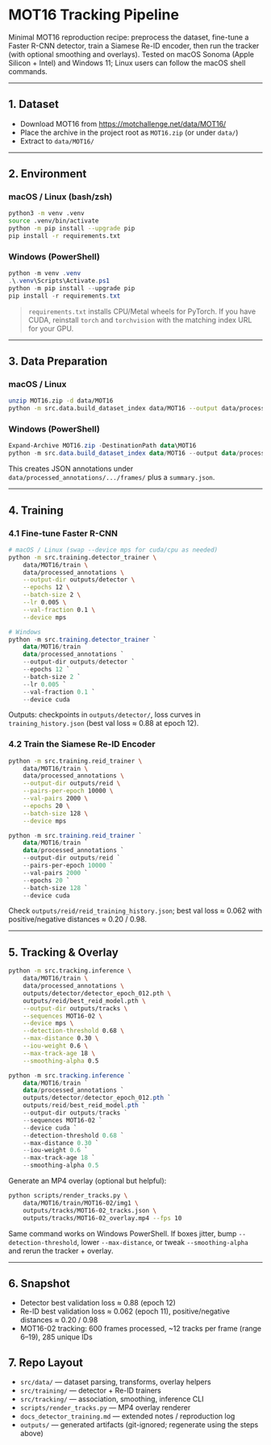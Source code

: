 # MOT16 Tracking Pipeline

Minimal MOT16 reproduction recipe: preprocess the dataset, fine-tune a Faster R-CNN detector, train a Siamese Re-ID encoder, then run the tracker (with optional smoothing and overlays). Tested on macOS Sonoma (Apple Silicon + Intel) and Windows 11; Linux users can follow the macOS shell commands.

---

## 1. Dataset
- Download MOT16 from https://motchallenge.net/data/MOT16/
- Place the archive in the project root as `MOT16.zip` (or under `data/`)
- Extract to `data/MOT16/`

---

## 2. Environment

### macOS / Linux (bash/zsh)
```bash
python3 -m venv .venv
source .venv/bin/activate
python -m pip install --upgrade pip
pip install -r requirements.txt
```

### Windows (PowerShell)
```powershell
python -m venv .venv
.\.venv\Scripts\Activate.ps1
python -m pip install --upgrade pip
pip install -r requirements.txt
```

> `requirements.txt` installs CPU/Metal wheels for PyTorch. If you have CUDA, reinstall `torch` and `torchvision` with the matching index URL for your GPU.

---

## 3. Data Preparation

### macOS / Linux
```bash
unzip MOT16.zip -d data/MOT16
python -m src.data.build_dataset_index data/MOT16 --output data/processed_annotations
```

### Windows (PowerShell)
```powershell
Expand-Archive MOT16.zip -DestinationPath data\MOT16
python -m src.data.build_dataset_index data/MOT16 --output data/processed_annotations
```

This creates JSON annotations under `data/processed_annotations/.../frames/` plus a `summary.json`.

---

## 4. Training

### 4.1 Fine-tune Faster R-CNN
```bash
# macOS / Linux (swap --device mps for cuda/cpu as needed)
python -m src.training.detector_trainer \
    data/MOT16/train \
    data/processed_annotations \
    --output-dir outputs/detector \
    --epochs 12 \
    --batch-size 2 \
    --lr 0.005 \
    --val-fraction 0.1 \
    --device mps
```
```powershell
# Windows
python -m src.training.detector_trainer `
    data/MOT16/train `
    data/processed_annotations `
    --output-dir outputs/detector `
    --epochs 12 `
    --batch-size 2 `
    --lr 0.005 `
    --val-fraction 0.1 `
    --device cuda
```
Outputs: checkpoints in `outputs/detector/`, loss curves in `training_history.json` (best val loss ≈ 0.88 at epoch 12).

### 4.2 Train the Siamese Re-ID Encoder
```bash
python -m src.training.reid_trainer \
    data/MOT16/train \
    data/processed_annotations \
    --output-dir outputs/reid \
    --pairs-per-epoch 10000 \
    --val-pairs 2000 \
    --epochs 20 \
    --batch-size 128 \
    --device mps
```
```powershell
python -m src.training.reid_trainer `
    data/MOT16/train `
    data/processed_annotations `
    --output-dir outputs/reid `
    --pairs-per-epoch 10000 `
    --val-pairs 2000 `
    --epochs 20 `
    --batch-size 128 `
    --device cuda
```
Check `outputs/reid/reid_training_history.json`; best val loss ≈ 0.062 with positive/negative distances ≈ 0.20 / 0.98.

---

## 5. Tracking & Overlay
```bash
python -m src.tracking.inference \
    data/MOT16/train \
    data/processed_annotations \
    outputs/detector/detector_epoch_012.pth \
    outputs/reid/best_reid_model.pth \
    --output-dir outputs/tracks \
    --sequences MOT16-02 \
    --device mps \
    --detection-threshold 0.68 \
    --max-distance 0.30 \
    --iou-weight 0.6 \
    --max-track-age 18 \
    --smoothing-alpha 0.5
```
```powershell
python -m src.tracking.inference `
    data/MOT16/train `
    data/processed_annotations `
    outputs/detector/detector_epoch_012.pth `
    outputs/reid/best_reid_model.pth `
    --output-dir outputs/tracks `
    --sequences MOT16-02 `
    --device cuda `
    --detection-threshold 0.68 `
    --max-distance 0.30 `
    --iou-weight 0.6 `
    --max-track-age 18 `
    --smoothing-alpha 0.5
```

Generate an MP4 overlay (optional but helpful):
```bash
python scripts/render_tracks.py \
    data/MOT16/train/MOT16-02/img1 \
    outputs/tracks/MOT16-02_tracks.json \
    outputs/tracks/MOT16-02_overlay.mp4 --fps 10
```
Same command works on Windows PowerShell. If boxes jitter, bump `--detection-threshold`, lower `--max-distance`, or tweak `--smoothing-alpha` and rerun the tracker + overlay.

---

## 6. Snapshot
- Detector best validation loss ≈ 0.88 (epoch 12)
- Re-ID best validation loss ≈ 0.062 (epoch 11), positive/negative distances ≈ 0.20 / 0.98
- MOT16-02 tracking: 600 frames processed, ~12 tracks per frame (range 6–19), 285 unique IDs

## 7. Repo Layout
- `src/data/` — dataset parsing, transforms, overlay helpers
- `src/training/` — detector + Re-ID trainers
- `src/tracking/` — association, smoothing, inference CLI
- `scripts/render_tracks.py` — MP4 overlay renderer
- `docs_detector_training.md` — extended notes / reproduction log
- `outputs/` — generated artifacts (git-ignored; regenerate using the steps above)

